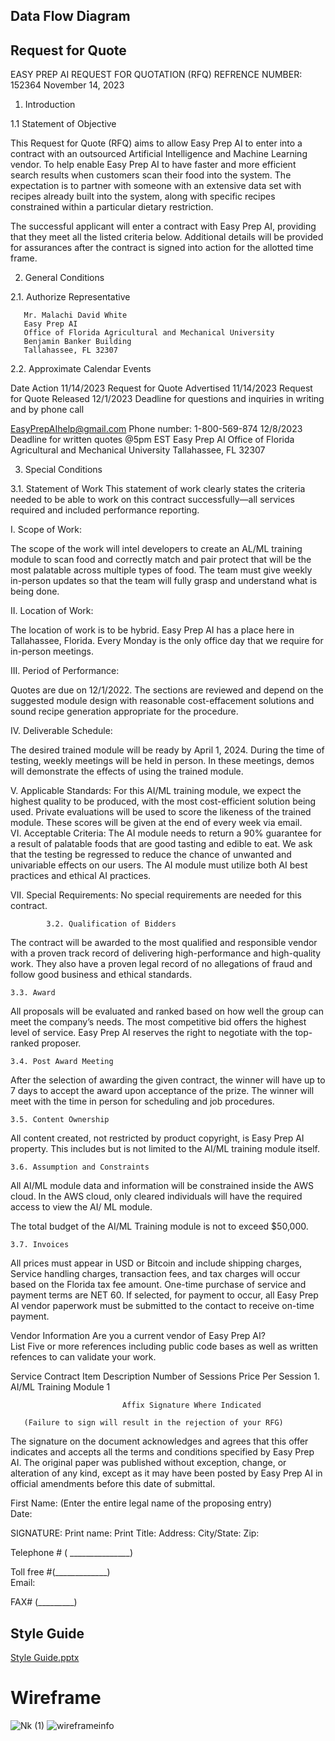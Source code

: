 
## Data Flow Diagram 

## Request for Quote 
EASY PREP AI
REQUEST FOR QUOTATION (RFQ)
REFRENCE NUMBER: 152364
November 14, 2023
1.	Introduction

1.1	Statement of Objective 

This Request for Quote (RFQ) aims to allow Easy Prep AI to enter into a contract with an outsourced Artificial Intelligence and Machine Learning vendor. To help enable Easy Prep AI to have faster and more efficient search results when customers scan their food into the system. The expectation is to partner with someone with an extensive data set with recipes already built into the system, along with specific recipes constrained within a particular dietary restriction.
 
The successful applicant will enter a contract with Easy Prep AI, providing that they meet all the listed criteria below. Additional details will be provided for assurances after the contract is signed into action for the allotted time frame.

2.	General Conditions

2.1. Authorize Representative 
	
       Mr. Malachi David White  
       Easy Prep AI 
       Office of Florida Agricultural and Mechanical University  
       Benjamin Banker Building 
       Tallahassee, FL 32307

2.2. Approximate Calendar Events
	
Date	Action
11/14/2023	Request for Quote Advertised
11/14/2023	Request for Quote Released 
12/1/2023	Deadline for questions and inquiries in writing and by phone call 

EasyPrepAIhelp@gmail.com
Phone number: 1-800-569-874
12/8/2023	Deadline for written quotes @5pm EST
Easy Prep AI 
Office of Florida Agricultural and Mechanical University 
Tallahassee, FL 32307
	
      	



3.	Special Conditions 

3.1.  Statement of Work
This statement of work clearly states the criteria needed to be able to work on this contract successfully—all services required and included performance reporting.

I.	Scope of Work: 

The scope of the work will intel developers to create an AL/ML training module to scan food and correctly match and pair protect that will be the most palatable across multiple types of food. The team must give weekly in-person updates so that the team will fully grasp and understand what is being done.

II.	Location of Work: 

The location of work is to be hybrid. Easy Prep AI has a place here in Tallahassee, Florida. Every Monday is the only office day that we require for in-person meetings.  

III.	Period of Performance:

Quotes are due on 12/1/2022. The sections are reviewed and depend on the suggested module design with reasonable cost-effacement solutions and sound recipe generation appropriate for the procedure.  


IV.	Deliverable Schedule: 

The desired trained module will be ready by April 1, 2024. During the time of testing, weekly meetings will be held in person. In these meetings, demos will demonstrate the effects of using the trained module. 

V.	Applicable Standards: 
For this AI/ML training module, we expect the highest quality to be produced, with the most cost-efficient solution being used. Private evaluations will be used to score the likeness of the trained module. These scores will be given at the end of every week via email.  
VI.	Acceptable Criteria: 
The AI module needs to return a 90% guarantee for a result of palatable foods that are good tasting and edible to eat. We ask that the testing be regressed to reduce the chance of unwanted and univariable effects on our users. The AI module must utilize both AI best practices and ethical AI practices.    

VII.	Special Requirements: No special requirements are needed for this contract.  
 		

            3.2. Qualification of Bidders 
The contract will be awarded to the most qualified and responsible vendor with a proven track record of delivering high-performance and high-quality work. They also have a proven legal record of no allegations of fraud and follow good business and ethical standards.  
	       
	3.3. Award 
All proposals will be evaluated and ranked based on how well the group can meet the company’s needs. The most competitive bid offers the highest level of service. Easy Prep AI reserves the right to negotiate with the top-ranked proposer.
	      
	3.4. Post Award Meeting 
After the selection of awarding the given contract, the winner will have up to 7 days to accept the award upon acceptance of the prize. The winner will meet with the time in person for scheduling and job procedures.
	       
	3.5. Content Ownership      
All content created, not restricted by product copyright, is Easy Prep AI property. This includes but is not limited to the AI/ML training module itself.  
	      
	3.6. Assumption and Constraints 
All AI/ML module data and information will be constrained inside the AWS cloud. In the AWS cloud, only cleared individuals will have the required access to view the AI/ ML module. 
                
The total budget of the AI/ML Training module is not to exceed $50,000.
	      
	3.7. Invoices 
All prices must appear in USD or Bitcoin and include shipping charges, Service handling charges, transaction fees, and tax charges will occur based on the Florida tax fee amount. 
One-time purchase of service and payment terms are NET 60. If selected, for payment to occur, all Easy Prep AI vendor paperwork must be submitted to the contact to receive on-time payment.  


Vendor Information
Are you a current vendor of Easy Prep AI? 	
List Five or more references including public code bases as well as written refences to can validate your work. 	


Service Contract 
	Item Description 	Number of Sessions 	Price Per Session 
     1.	AI/ML Training Module 	1	
			



                             Affix Signature Where Indicated

       (Failure to sign will result in the rejection of your RFG)
The signature on the document acknowledges and agrees that this offer indicates and accepts all the terms and conditions specified by Easy Prep AI. The original paper was published without exception, change, or alteration of any kind, except as it may have been posted by Easy Prep AI in official amendments before this date of submittal.  

First Name: (Enter the entire legal name of the proposing entry)	
Date: 

SIGNATURE: 	Print name: 
Print Title: 
Address: 
City/State: 
Zip: 	

Telephone # ( _______________) 

Toll free #(_____________) 	
Email: 

FAX# (_________) 



## Style Guide 

[Style Guide.pptx](https://github.com/cis-famu/design-project-the-matrix/files/13479803/Style.Guide.pptx)


# Wireframe
![Nk (1)](https://github.com/cis-famu/design-project-the-matrix/assets/111886958/06c13fcb-aec2-4189-8efe-e9741c21cf7b)
![wireframeinfo](https://github.com/cis-famu/design-project-the-matrix/assets/111886958/74a22ee5-6d68-4382-9fa2-e664c8c53803)

